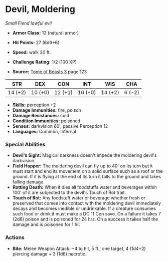 # Devil, Moldering

*Small* *Fiend* *lawful evil*

- **Armor Class:** 13 (natural armor)
- **Hit Points:** 27 (6d6+6)
- **Speed:** walk 30 ft.

- **Challenge Rating:** 1/2 (100 XP)
- **Source:** [Tome of Beasts 3](https://koboldpress.com/kpstore/product/tome-of-beasts-3-for-5th-edition/) page 123

| STR | DEX | CON | INT | WIS | CHA |
| --- | --- | --- | --- | --- | --- |
| 14 (+2) | 10 (+0) | 12 (+1) | 10 (+0) | 14 (+2) | 6 (-2) |

- **Skills:** perception +2
- **Damage Immunities:** fire, poison
- **Damage Resistances:** cold
- **Condition Immunities:** poisoned
- **Senses:** darkvision 60', passive Perception 12
- **Languages:** Common, Infernal

### Special Abilities

- **Devil's Sight:** Magical darkness doesn't impede the moldering devil's darkvision.
- **Field Hopper:** The moldering devil can fly up to 40' on its turn but it must start and end its movement on a solid surface such as a roof or the ground. If it is flying at the end of its turn it falls to the ground and takes falling damage.
- **Rotting Death:** When it dies all foodstuffs water and beverages within 100' of it are subjected to the devil's Touch of Rot trait.
- **Touch of Rot:** Any foodstuff water or beverage whether fresh or preserved that comes into contact with the moldering devil immediately decays and becomes inedible or undrinkable. If a creature consumes such food or drink it must make a DC 11 Con save. On a failure it takes 7 (2d6) poison and is poisoned for 24 hrs. On a success it takes half the damage and is poisoned for 1 hr.

### Actions

- **Bite:** Melee Weapon Attack: +4 to hit, 5 ft., one target, 4 (1d4+2) piercing damage + 3 (1d6) necrotic.


